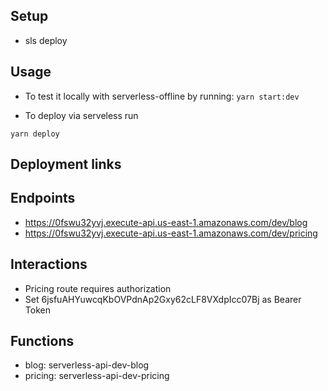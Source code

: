 ## Setup

- sls deploy

## Usage

- To test it locally with serverless-offline by running:
  `yarn start:dev`

- To deploy via serveless run

`yarn deploy`

## Deployment links

## Endpoints

- https://0fswu32yvj.execute-api.us-east-1.amazonaws.com/dev/blog
- https://0fswu32yvj.execute-api.us-east-1.amazonaws.com/dev/pricing

## Interactions

- Pricing route requires authorization
- Set 6jsfuAHYuwcqKbOVPdnAp2Gxy62cLF8VXdpIcc07Bj as Bearer Token

## Functions

- blog: serverless-api-dev-blog
- pricing: serverless-api-dev-pricing
